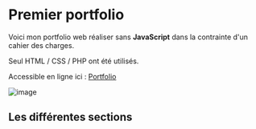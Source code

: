 # Premier portfolio

Voici mon portfolio web réaliser sans **JavaScript** dans la contrainte d'un cahier des charges.

Seul HTML / CSS / PHP ont été utilisés.

Accessible en ligne ici : [Portfolio](http://ewan-quelo-portfolio.rf.gd/)

![image](https://github.com/EwanQuelo/portfolio1/assets/156847481/e27df51f-52b4-430d-9a9a-a18298d68957)

## Les différentes sections
